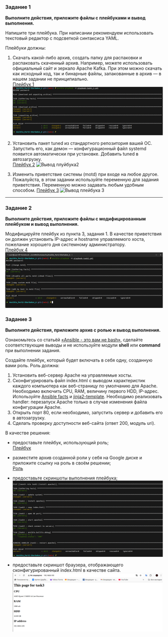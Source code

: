 ### Задание 1

**Выполните действия, приложите файлы с плейбуками и вывод выполнения.**

Напишите три плейбука. При написании рекомендуем использовать текстовый редактор с подсветкой синтаксиса YAML.

Плейбуки должны:

1. Cкачать какой-либо архив, создать папку для распаковки и распаковать скаченный архив. Например, можете использовать официальный сайт и зеркало Apache Kafka. При этом можно скачать как исходный код, так и бинарные файлы, запакованные в архив — в нашем задании не принципиально.  
   [Плейбук 1](https://github.com/bosozu/homeworks/blob/main/Ansible_Part2/playbook-task1_1.yml)  
   ![Вывод плейбука](https://github.com/bosozu/homeworks/blob/main/Ansible_Part2/images/task1_1.png)

2. Установить пакет tuned из стандартного репозитория вашей ОС. Запустить его, как демон — конфигурационный файл systemd появится автоматически при установке. Добавить tuned в автозагрузку.  
   [Плейбук 2](https://github.com/bosozu/homeworks/blob/main/Ansible_Part2/playbook-task1_2.yml)
   ![Вывод плуйбука2](https://github.com/bosozu/homeworks/blob/main/Ansible_Part2-Sherbakov_A/images/task1-2.png)

3. Изменить приветствие системы (motd) при входе на любое другое. Пожалуйста, в этом задании используйте переменную для задания приветствия. Переменную можно задавать любым удобным способом.
   [Плейбук 3](https://github.com/bosozu/homeworks/blob/main/Ansible_Part2/playbook-task1_3.yml)
   ![Вывод плейбука 3](https://github.com/bosozu/homeworks/blob/main/Ansible_Part2/images/task1-3.png)

---

### Задание 2

**Выполните действия, приложите файлы с модифицированным плейбуком и вывод выполнения.**

Модифицируйте плейбук из пункта 3, задания 1. В качестве приветствия он должен установить IP-адрес и hostname управляемого хоста, пожелание хорошего дня системному администратору.  
   [Плейбук 4](https://github.com/bosozu/homeworks/blob/main/Ansible_Part2/playbook-task2.yml)
   ![Вывод плейбука](https://github.com/bosozu/homeworks/blob/main/Ansible_Part2/images/task2.png)

### Задание 3

**Выполните действия, приложите архив с ролью и вывод выполнения.**

Ознакомьтесь со статьёй [«Ansible - это вам не bash»](https://habr.com/ru/post/494738/), сделайте соответствующие выводы и не используйте модули **shell** или **command** при выполнении задания.

Создайте плейбук, который будет включать в себя одну, созданную вами роль. Роль должна:

1. Установить веб-сервер Apache на управляемые хосты.
2. Сконфигурировать файл index.html c выводом характеристик каждого компьютера как веб-страницу по умолчанию для Apache. Необходимо включить CPU, RAM, величину первого HDD, IP-адрес.
Используйте [Ansible facts](https://docs.ansible.com/ansible/latest/playbook_guide/playbooks_vars_facts.html) и [jinja2-template](https://linuxways.net/centos/how-to-use-the-jinja2-template-in-ansible/). Необходимо реализовать handler: перезапуск Apache только в случае изменения файла конфигурации Apache.
4. Открыть порт 80, если необходимо, запустить сервер и добавить его в автозагрузку.
5. Сделать проверку доступности веб-сайта (ответ 200, модуль uri).

В качестве решения:
- предоставьте плейбук, использующий роль;  
[Плейбук](https://github.com/bosozu/homeworks/blob/main/Ansible_Part2/playbook-task3.yml)

- разместите архив созданной роли у себя на Google диске и приложите ссылку на роль в своём решении;  
[Роль](https://github.com/bosozu/homeworks/tree/main/Ansible_Part2/roles/task3)

- предоставьте скриншоты выполнения плейбука;  
![Выполнение плейбука](https://github.com/bosozu/homeworks/blob/main/Ansible_Part2/images/task3-1.png)

- предоставьте скриншот браузера, отображающего сконфигурированный index.html в качестве сайта.  
![Скриншот браузера](https://github.com/bosozu/homeworks/blob/main/Ansible_Part2/images/task3-2.png)
